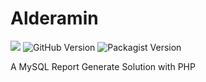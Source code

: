 # Alderamin

<a href="https://996.icu"><img src="https://img.shields.io/badge/link-996.icu-red.svg"></a>
![GitHub Version](https://img.shields.io/github/release/sinri/Alderamin.svg)
![Packagist Version](https://img.shields.io/packagist/v/sinri/Alderamin.svg)

A MySQL Report Generate Solution with PHP
